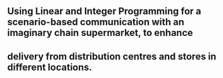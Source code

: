 ## Using Linear and Integer Programming for a scenario-based communication with an imaginary chain supermarket, to enhance
## delivery from distribution centres and stores in different locations.
